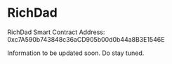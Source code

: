 # RichDad
RichDad Smart Contract Address: 0xc7A590b743848c36aCD905b00d0b44a8B3E1546E

Information to be updated soon. Do stay tuned.
